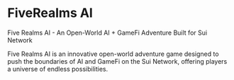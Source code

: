 # FiveRealms AI

Five Realms AI - An Open-World AI + GameFi Adventure Built for Sui Network

Five Realms AI is an innovative open-world adventure game designed to push the boundaries of AI and GameFi on the Sui Network, offering players a universe of endless possibilities.
